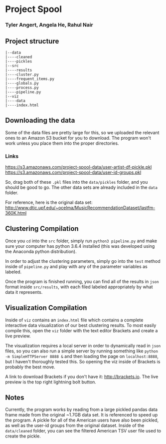 # Project Spool
### Tyler Angert, Angela He, Rahul Nair

## Project structure

```
|--data
|----cleaned
|----pickles
|--src
|----results
|----cluster.py
|----frequent_items.py
|----globals.py
|----process.py
|----pipeline.py
|--viz
|----data
|----index.html
```

## Downloading the data
Some of the data files are pretty large for this, so we uploaded the relevant ones to an Amazon S3 bucket for you to download. The program won't work unless you place them into the proper directories.

### Links
https://s3.amazonaws.com/project-spool-data/user-artist-df-pickle.pkl
https://s3.amazonaws.com/project-spool-data/user-id-groups.pkl

So, drag both of these `.pkl` files into the `data/pickles` folder, and you should be good to go. The other data sets are already included in the `data` folder.

For reference, here is the original data set:
http://www.dtic.upf.edu/~ocelma/MusicRecommendationDataset/lastfm-360K.html

## Clustering Compilation
Once you `cd` into the `src` folder, simply run `python3 pipeline.py` and make sure your computer has python 3.6.4 installed (this was developed using the Anaconda python distribution).

In order to adjust the clustering parameters, simply go into the `test` method inside of `pipeline.py` and play with any of the parameter variables as labeled.

Once the program is finished running, you can find all of the results in `json` format inside `src/results`, with each filed labeled appropriately by what data it represents.

## Visualization Compilation
Inside of `viz` contains an `index.html` file which contains a complete interactive data visualization of our best clustering results. To most easily compile this, open the `viz` folder with the text editor Brackets and create a live preview.

The visualization requires a local server in order to dynamically read in `json` files, so you can also run a simple server by running something like `python -m SimpleHTTPServer 8888 &` and then loading the page on `localhost:8888`, but I haven't thoroughly tested this. So opening the viz inside of Brackets is probably the best move.

A link to download Brackets if you don't have it: http://brackets.io. The live preview is the top right lightning bolt button.

## Notes
Currently, the program works by reading from a large pickled pandas data frame made from the original ~1.7GB data set. It is referenced to speed up the program. A pickle for all of the American users have also been pickled, as well as the user-id groups from the original dataset. Inside of the `data/cleaned` folder, you can see the filtered American TSV user file used to create the pickle.
